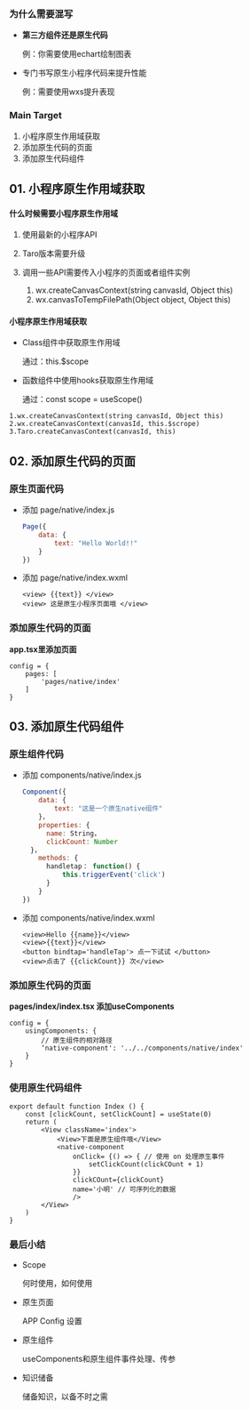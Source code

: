 ### 为什么需要混写

+ **第三方组件还是原生代码**

  例：你需要使用echart绘制图表

+ 专门书写原生小程序代码来提升性能

  例：需要使用wxs提升表现



### Main Target

1.  小程序原生作用域获取
2.  添加原生代码的页面
3.  添加原生代码组件



## 01. 小程序原生作用域获取

#### 什么时候需要小程序原生作用域

1. 使用最新的小程序API

2. Taro版本需要升级

3. 调用一些API需要传入小程序的页面或者组件实例

   1. wx.createCanvasContext(string canvasId, Object this)
   2. wx.canvasToTempFilePath(Object object, Object this)

   

#### 小程序原生作用域获取

+ Class组件中获取原生作用域

  通过：this.$scope

+ 函数组件中使用hooks获取原生作用域

  通过：const scope = useScope()

```
1.wx.createCanvasContext(string canvasId, Object this)
2.wx.createCanvasContext(canvasId, this.$scrope)
3.Taro.createCanvasContext(canvasId, this)
```



## 02. 添加原生代码的页面

### 原生页面代码

+ 添加 page/native/index.js

  ```js
  Page({
      data: {
          text: "Hello World!!"
      }
  })
  ```

+ 添加 page/native/index.wxml

  ```wxml
  <view> {{text}} </view>
  <view> 这是原生小程序页面哦 </view>
  ```

  

### 添加原生代码的页面

**app.tsx里添加页面**

```tsx
config = {
    pages: [
        'pages/native/index'
    ]
}
```



## 03. 添加原生代码组件

### 原生组件代码

+ 添加 components/native/index.js

  ```js
  Component({
      data: {
          text: "这是一个原生native组件"
      }，
      properties: {
      	name: String，
      	clickCount: Number
  	}，
      methods: {
      	handletap： function() {
      		this.triggerEvent('click')
  		}      
      }
  })
  ```

+ 添加 components/native/index.wxml

  ```wxml
  <view>Hello {{name}}</view>
  <view>{{text}}</view>
  <button bindtap='handleTap'> 点一下试试 </button>
  <view>点击了 {{clickCount}} 次</view>
  ```

  

### 添加原生代码的页面

**pages/index/index.tsx 添加useComponents**

```tsx
config = {
    usingComponents: {
        // 原生组件的相对路径
        ‘native-component': '../../components/native/index'
    }
}
```



### 使用原生代码组件

```tsx
export default function Index () {
    const [clickCount, setClickCount] = useState(0)
    return (
        <View className='index'>
            <View>下面是原生组件哦</View>
            <native-component 
                onClick= {() => { // 使用 on 处理原生事件 
                    setClickCount(clickCOunt + 1)
                }}
                clickCOunt={clickCount}
                name='小明' // 可序列化的数据
                />
        </View>
    )
}
```



### 最后小结

+ Scope

  何时使用，如何使用

+ 原生页面

  APP Config 设置

+ 原生组件

  useComponents和原生组件事件处理、传参

+ 知识储备

  储备知识，以备不时之需

